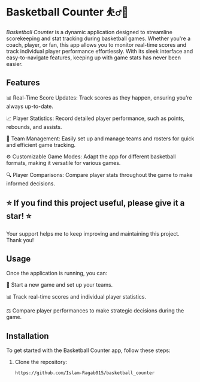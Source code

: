 # Basketball Counter ⛹️‍♂️🏀

*Basketball Counter* is a dynamic application designed to streamline scorekeeping and stat tracking during basketball games. Whether you're a coach, player, or fan, this app allows you to monitor real-time scores and track individual player performance effortlessly. With its sleek interface and easy-to-navigate features, keeping up with game stats has never been easier.

## Features

📊 Real-Time Score Updates: Track scores as they happen, ensuring you’re always up-to-date.

📈 Player Statistics: Record detailed player performance, such as points, rebounds, and assists.

👥 Team Management: Easily set up and manage teams and rosters for quick and efficient game tracking.

⚙️ Customizable Game Modes: Adapt the app for different basketball formats, making it versatile for various games.

🔍 Player Comparisons: Compare player stats throughout the game to make informed decisions.


## ⭐️ If you find this project useful, please give it a star! ⭐️
Your support helps me to keep improving and maintaining this project. Thank you!


## Usage

Once the application is running, you can:

🏀 Start a new game and set up your teams.

📊 Track real-time scores and individual player statistics.

⚖️ Compare player performances to make strategic decisions during the game.


## Installation

To get started with the Basketball Counter app, follow these steps:

1. Clone the repository:
   ```bash
   https://github.com/Islam-Ragab015/basketball_counter
